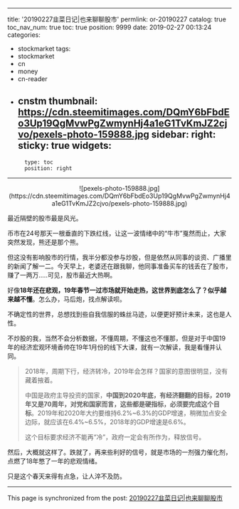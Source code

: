 
---
title: '20190227韭菜日记|也来聊聊股市'
permlink: or-20190227
catalog: true
toc_nav_num: true
toc: true
position: 9999
date: 2019-02-27 00:13:24
categories:
- stockmarket
tags:
- stockmarket
- cn
- money
- cn-reader
- cnstm
thumbnail: https://cdn.steemitimages.com/DQmY6bFbdEo3Up19QgMvwPgZwmynHj4a1eG1TvKmJZ2cjvo/pexels-photo-159888.jpg
sidebar:
    right:
        sticky: true
widgets:
    -
        type: toc
        position: right
---


<center>![pexels-photo-159888.jpg](https://cdn.steemitimages.com/DQmY6bFbdEo3Up19QgMvwPgZwmynHj4a1eG1TvKmJZ2cjvo/pexels-photo-159888.jpg)</center>

最近隔壁的股市最是风光。

币市在24号那天一根垂直的下跌红线，让这一波情绪中的“牛市”戛然而止，大家突然发现，熊还是那个熊。

但这没有影响股市的行情，我半分都没参与炒股，但是依然从同事的谈资、广播里的新闻了解一二。今天早上，老婆还在跟我聊，他同事准备买车的钱丢在了股市，赚了一两万.....可见，股市最近大热啊。

好像**18年还在悲观，19年春节一过市场就开始走热，这世界到底怎么了？似乎越来越不懂**。怎么办，马后炮，找点解读呗。

不确定性的世界，总想找到些自我信服的蛛丝马迹，以便更好预计未来，这也是人性。

不炒股的我，当然不会分析数据，不懂周期，不懂这也不懂那，但是对于中国19年的经济宏观环境香帅在19年1月份的线下大课，就有一次解读，我是看懂并认同。

 >2018年，周期下行，经济转冷，2019年会怎样？国家的意图很明显，没有藏着掖着。
 >
 >中国是政府主导投资的国家，**中国到2020年底，有经济翻翻的目标，2019年又是70周年，对党和国家而言，这些都是硬指标，必须要完成这个目标**。2019年和2020年大约要维持6.2%~6.3%的GDP增速，稍微加点安全边际，就应该在6.4%~6.5%，2018年的GDP增速是6.6%。
 >
 >这个目标要求经济不能再“冷”，政府一定会有所作为，释放信号。

然后，大概就这样了。跌就了，再来些利好的信号，就是市场的一剂强力催化剂，点燃了18年憋了一年的悲观情绪。

只是这个春天来得有点急，让人淬不及防。

- - -

This page is synchronized from the post: [20190227韭菜日记|也来聊聊股市](https://steemit.com/@yellowbird/or-20190227)
